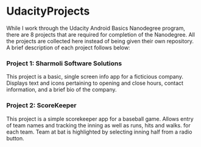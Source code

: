 # UdacityProjects

While I work through the Udacity Android Basics Nanodegree program, there are 8 projects that are required for completion
of the Nanodegree. All the projects are collected here instead of being given their own repository. A brief
description of each project follows below:

### Project 1: Sharmoli Software Solutions
This project is a basic, single screen info app for a ficticious company. Displays text and icons pertaining to
opening and close hours, contact information, and a brief bio of the company.

### Project 2: ScoreKeeper
This project is a simple scorekeeper app for a baseball game. Allows entry of team names and tracking the 
inning as well as runs, hits and walks. for each team. Team at bat is highlighted by selecting inning half 
from a radio button.
